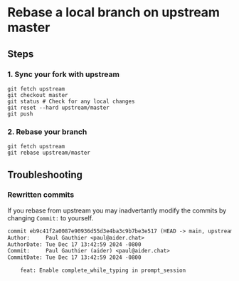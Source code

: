 # Rebase a local branch on upstream master


## Steps
### 1. Sync your fork with upstream

```shell
git fetch upstream
git checkout master
git status # Check for any local changes
git reset --hard upstream/master
git push
```

### 2. Rebase your branch

```shell
git fetch upstream
git rebase upstream/master
```



## Troubleshooting

### Rewritten commits

If you rebase from upstream you may inadvertantly modify the commits by changing `Commit:` to yourself.

```txt
commit eb9c41f2a0087e90936d55d3e4ba3c9b7be3e517 (HEAD -> main, upstream/main)
Author:     Paul Gauthier <paul@aider.chat>
AuthorDate: Tue Dec 17 13:42:59 2024 -0800
Commit:     Paul Gauthier (aider) <paul@aider.chat>
CommitDate: Tue Dec 17 13:42:59 2024 -0800

    feat: Enable complete_while_typing in prompt_session
```